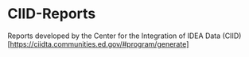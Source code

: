 # CIID-Reports
Reports developed by the Center for the Integration of IDEA Data (CIID) [https://ciidta.communities.ed.gov/#program/generate]
